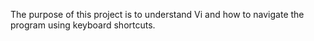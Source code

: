 The purpose of this project is to understand Vi and how to navigate the program using keyboard shortcuts.
